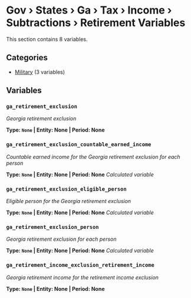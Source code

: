 # Gov › States › Ga › Tax › Income › Subtractions › Retirement Variables

This section contains 8 variables.

## Categories

- [Military](military/index.md) (3 variables)

## Variables

### `ga_retirement_exclusion`
*Georgia retirement exclusion*

**Type: `None` | Entity: None | Period: None**

### `ga_retirement_exclusion_countable_earned_income`
*Countable earned income for the Georgia retirement exclusion for each person*

**Type: `None` | Entity: None | Period: None**
*Calculated variable*

### `ga_retirement_exclusion_eligible_person`
*Eligible person for the Georgia retirement exclusion*

**Type: `None` | Entity: None | Period: None**
*Calculated variable*

### `ga_retirement_exclusion_person`
*Georgia retirement exclusion for each person*

**Type: `None` | Entity: None | Period: None**
*Calculated variable*

### `ga_retirement_income_exclusion_retirement_income`
*Georgia retirement income for the retirement income exclusion*

**Type: `None` | Entity: None | Period: None**
